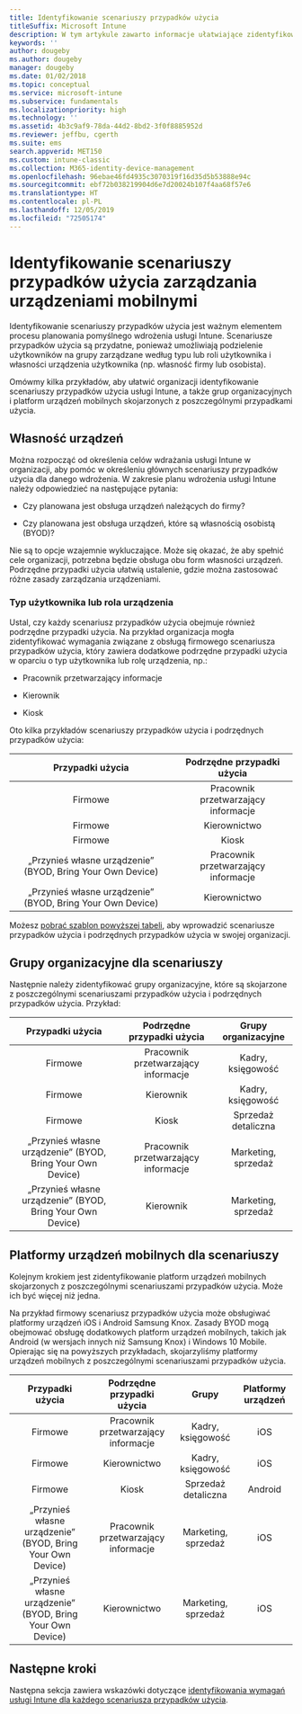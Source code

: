 ```yaml
---
title: Identyfikowanie scenariuszy przypadków użycia
titleSuffix: Microsoft Intune
description: W tym artykule zawarto informacje ułatwiające zidentyfikowanie scenariuszy przypadków użycia i podrzędnych przypadków użycia usługi Intune dla opartej tylko na chmurze implementacji usługi Microsoft Intune.
keywords: ''
author: dougeby
ms.author: dougeby
manager: dougeby
ms.date: 01/02/2018
ms.topic: conceptual
ms.service: microsoft-intune
ms.subservice: fundamentals
ms.localizationpriority: high
ms.technology: ''
ms.assetid: 4b3c9af9-78da-44d2-8bd2-3f0f8885952d
ms.reviewer: jeffbu, cgerth
ms.suite: ems
search.appverid: MET150
ms.custom: intune-classic
ms.collection: M365-identity-device-management
ms.openlocfilehash: 96ebae46fd4935c3070319f16d35d5b53888e94c
ms.sourcegitcommit: ebf72b038219904d6e7d20024b107f4aa68f57e6
ms.translationtype: HT
ms.contentlocale: pl-PL
ms.lasthandoff: 12/05/2019
ms.locfileid: "72505174"
---
```

# <a name="identify-mobile-device-management-use-case-scenarios"></a>Identyfikowanie scenariuszy przypadków użycia zarządzania urządzeniami mobilnymi

Identyfikowanie scenariuszy przypadków użycia jest ważnym elementem procesu planowania pomyślnego wdrożenia usługi Intune. Scenariusze przypadków użycia są przydatne, ponieważ umożliwiają podzielenie użytkowników na grupy zarządzane według typu lub roli użytkownika i własności urządzenia użytkownika (np. własność firmy lub osobista).

Omówmy kilka przykładów, aby ułatwić organizacji identyfikowanie scenariuszy przypadków użycia usługi Intune, a także grup organizacyjnych i platform urządzeń mobilnych skojarzonych z poszczególnymi przypadkami użycia.

## <a name="device-ownership"></a>Własność urządzeń
Można rozpocząć od określenia celów wdrażania usługi Intune w organizacji, aby pomóc w określeniu głównych scenariuszy przypadków użycia dla danego wdrożenia. W zakresie planu wdrożenia usługi Intune należy odpowiedzieć na następujące pytania:

- Czy planowana jest obsługa urządzeń należących do firmy?

- Czy planowana jest obsługa urządzeń, które są własnością osobistą (BYOD)?

Nie są to opcje wzajemnie wykluczające. Może się okazać, że aby spełnić cele organizacji, potrzebna będzie obsługa obu form własności urządzeń. Podrzędne przypadki użycia ułatwią ustalenie, gdzie można zastosować różne zasady zarządzania urządzeniami.

### <a name="user-type-or-device-role"></a>Typ użytkownika lub rola urządzenia

Ustal, czy każdy scenariusz przypadków użycia obejmuje również podrzędne przypadki użycia. Na przykład organizacja mogła zidentyfikować wymagania związane z obsługą firmowego scenariusza przypadków użycia, który zawiera dodatkowe podrzędne przypadki użycia w oparciu o typ użytkownika lub rolę urządzenia, np.:

- Pracownik przetwarzający informacje

- Kierownik

- Kiosk

Oto kilka przykładów scenariuszy przypadków użycia i podrzędnych przypadków użycia:

| **Przypadki użycia** | **Podrzędne przypadki użycia** |
|:---:|:---:|
| Firmowe | Pracownik przetwarzający informacje |              
| Firmowe | Kierownictwo |           
| Firmowe | Kiosk |
| „Przynieś własne urządzenie” (BYOD, Bring Your Own Device) | Pracownik przetwarzający informacje |           
| „Przynieś własne urządzenie” (BYOD, Bring Your Own Device) | Kierownictwo |

Możesz [pobrać szablon powyższej tabeli](https://gallery.technet.microsoft.com/Intune-deployment-planning-fae156c2?redir=0), aby wprowadzić scenariusze przypadków użycia i podrzędnych przypadków użycia w swojej organizacji.

## <a name="organizational-groups-for-your-scenarios"></a>Grupy organizacyjne dla scenariuszy

Następnie należy zidentyfikować grupy organizacyjne, które są skojarzone z poszczególnymi scenariuszami przypadków użycia i podrzędnych przypadków użycia. Przykład:

| **Przypadki użycia** | **Podrzędne przypadki użycia** | **Grupy organizacyjne** |
|:---:|:---:|:---:|
| Firmowe | Pracownik przetwarzający informacje | Kadry, księgowość |               
| Firmowe | Kierownik | Kadry, księgowość |            
| Firmowe | Kiosk | Sprzedaż detaliczna |
| „Przynieś własne urządzenie” (BYOD, Bring Your Own Device) | Pracownik przetwarzający informacje | Marketing, sprzedaż |            
| „Przynieś własne urządzenie” (BYOD, Bring Your Own Device) | Kierownik | Marketing, sprzedaż |


## <a name="mobile-device-platforms-for-your-scenarios"></a>Platformy urządzeń mobilnych dla scenariuszy

Kolejnym krokiem jest zidentyfikowanie platform urządzeń mobilnych skojarzonych z poszczególnymi scenariuszami przypadków użycia. Może ich być więcej niż jedna.

Na przykład firmowy scenariusz przypadków użycia może obsługiwać platformy urządzeń iOS i Android Samsung Knox. Zasady BYOD mogą obejmować obsługę dodatkowych platform urządzeń mobilnych, takich jak Android (w wersjach innych niż Samsung Knox) i Windows 10 Mobile. Opierając się na powyższych przykładach, skojarzyliśmy platformy urządzeń mobilnych z poszczególnymi scenariuszami przypadków użycia.

| **Przypadki użycia** | **Podrzędne przypadki użycia** | **Grupy** | **Platformy urządzeń** |   
|:---:|:---:|:---:|:---:|
| Firmowe | Pracownik przetwarzający informacje | Kadry, księgowość | iOS |                                                           
| Firmowe | Kierownictwo | Kadry, księgowość | iOS |                                                           
| Firmowe | Kiosk | Sprzedaż detaliczna | Android |
| „Przynieś własne urządzenie” (BYOD, Bring Your Own Device) | Pracownik przetwarzający informacje | Marketing, sprzedaż | iOS |                                                           
| „Przynieś własne urządzenie” (BYOD, Bring Your Own Device) | Kierownictwo | Marketing, sprzedaż | iOS |

## <a name="next-steps"></a>Następne kroki

Następna sekcja zawiera wskazówki dotyczące [identyfikowania wymagań usługi Intune dla każdego scenariusza przypadków użycia](../planning-guide-requirements.md).
